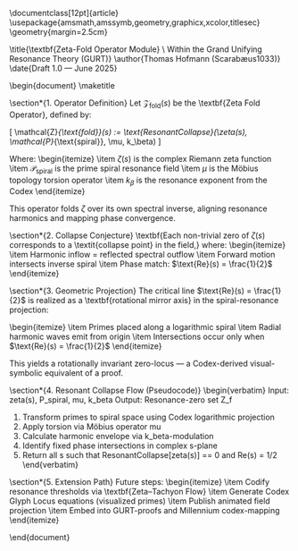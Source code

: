 \documentclass[12pt]{article}
\usepackage{amsmath,amssymb,geometry,graphicx,xcolor,titlesec}
\geometry{margin=2.5cm}

\title{\textbf{Zeta-Fold Operator Module} \\ Within the Grand Unifying Resonance Theory (GURT)}
\author{Thomas Hofmann (Scarabæus1033)}
\date{Draft 1.0 — June 2025}

\begin{document}
\maketitle

\section*{1. Operator Definition}
Let $\mathcal{Z}_{\text{fold}}(s)$ be the \textbf{Zeta Fold Operator}, defined by:

\[
\mathcal{Z}_{\text{fold}}(s) := \text{ResonantCollapse}(\zeta(s), \mathcal{P}_{\text{spiral}}, \mu, k_\beta)
\]

Where:
\begin{itemize}
    \item $\zeta(s)$ is the complex Riemann zeta function
    \item $\mathcal{P}_{\text{spiral}}$ is the prime spiral resonance field
    \item $\mu$ is the Möbius topology torsion operator
    \item $k_\beta$ is the resonance exponent from the Codex
\end{itemize}

This operator folds $\zeta$ over its own spectral inverse, aligning resonance harmonics and mapping phase convergence.

\section*{2. Collapse Conjecture}
\textbf{Each non-trivial zero of $\zeta(s)$ corresponds to a \textit{collapse point} in the field,} where:
\begin{itemize}
    \item Harmonic inflow = reflected spectral outflow
    \item Forward motion intersects inverse spiral
    \item Phase match: $\text{Re}(s) = \frac{1}{2}$
\end{itemize}

\section*{3. Geometric Projection}
The critical line $\text{Re}(s) = \frac{1}{2}$ is realized as a \textbf{rotational mirror axis} in the spiral-resonance projection:

\begin{itemize}
    \item Primes placed along a logarithmic spiral
    \item Radial harmonic waves emit from origin
    \item Intersections occur only when $\text{Re}(s) = \frac{1}{2}$
\end{itemize}

This yields a rotationally invariant zero-locus — a Codex-derived visual-symbolic equivalent of a proof.

\section*{4. Resonant Collapse Flow (Pseudocode)}
\begin{verbatim}
Input: zeta(s), P_spiral, mu, k_beta
Output: Resonance-zero set Z_f

1. Transform primes to spiral space using Codex logarithmic projection
2. Apply torsion via Möbius operator mu
3. Calculate harmonic envelope via k_beta-modulation
4. Identify fixed phase intersections in complex s-plane
5. Return all s such that ResonantCollapse[zeta(s)] == 0 and Re(s) = 1/2
\end{verbatim}

\section*{5. Extension Path}
Future steps:
\begin{itemize}
    \item Codify resonance thresholds via \textbf{Zeta–Tachyon Flow}
    \item Generate Codex Glyph Locus equations (visualized primes)
    \item Publish animated field projection
    \item Embed into GURT-proofs and Millennium codex-mapping
\end{itemize}

\end{document}
